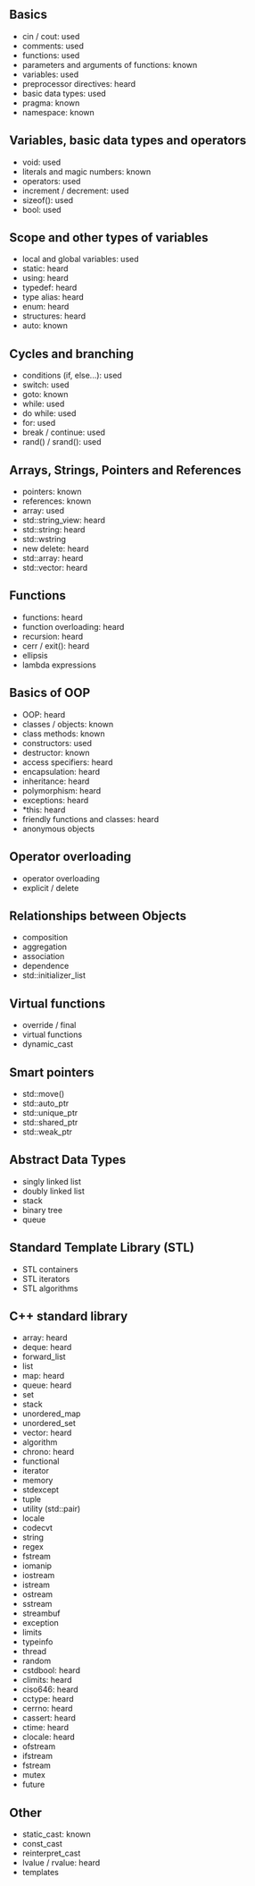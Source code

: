 
## Basics
- cin / cout: used
- comments: used
- functions: used
- parameters and arguments of functions: known
- variables: used
- preprocessor directives: heard
- basic data types: used
- pragma: known
- namespace: known
## Variables, basic data types and operators
- void: used
- literals and magic numbers: known
- operators: used
- increment / decrement: used
- sizeof(): used
- bool: used
## Scope and other types of variables
- local and global variables: used
- static: heard
- using: heard
- typedef: heard
- type alias: heard
- enum: heard
- structures: heard
- auto: known
## Cycles and branching
- conditions (if, else...): used
- switch: used
- goto: known
- while: used
- do while: used
- for: used
- break / continue: used
- rand() / srand(): used
## Arrays, Strings, Pointers and References
- pointers: known
- references: known
- array: used
- std::string_view: heard
- std::string: heard
- std::wstring
- new delete: heard
- std::array: heard
- std::vector: heard
## Functions
- functions: heard
- function overloading: heard
- recursion: heard
- cerr / exit(): heard
- ellipsis
- lambda expressions
## Basics of OOP
- OOP: heard
- classes / objects: known
- class methods: known
- constructors: used
- destructor: known
- access specifiers: heard
- encapsulation: heard
- inheritance: heard
- polymorphism: heard
- exceptions: heard
- *this: heard
- friendly functions and classes: heard
- anonymous objects
##  Operator overloading
- operator overloading
- explicit / delete
## Relationships between Objects
- composition
- aggregation
- association
- dependence
- std::initializer_list
## Virtual functions
- override / final
- virtual functions
- dynamic_cast
## Smart pointers
- std::move()
- std::auto_ptr
- std::unique_ptr
- std::shared_ptr
- std::weak_ptr
## Abstract Data Types
- singly linked list
- doubly linked list
- stack
- binary tree
- queue
## Standard Template Library (STL)
- STL containers
- STL iterators
- STL algorithms
## C++ standard library
- array: heard
- deque: heard
- forward_list
- list
- map: heard
- queue: heard
- set
- stack
- unordered_map
- unordered_set
- vector: heard
- algorithm
- chrono: heard
- functional
- iterator
- memory
- stdexcept
- tuple
- utility (std::pair)
- locale
- codecvt
- string
- regex
- fstream
- iomanip
- iostream
- istream
- ostream
- sstream
- streambuf
- exception
- limits
- typeinfo
- thread
- random
- cstdbool: heard
- climits: heard
- ciso646: heard
- cctype: heard
- cerrno: heard
- cassert: heard
- ctime: heard
- clocale: heard
- ofstream
- ifstream
- fstream
- mutex
- future
## Other
- static_cast: known
- const_cast
- reinterpret_cast
- lvalue / rvalue: heard
- templates
